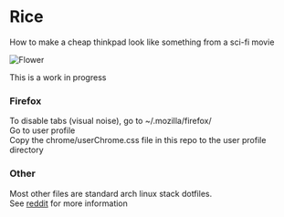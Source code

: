 # Rice

How to make a cheap thinkpad look like something from a sci-fi movie

![Flower](https://i.imgur.com/BrFKrhg.jpg)

This is a work in progress

### Firefox

To disable tabs (visual noise), go to ~/.mozilla/firefox/  
Go to user profile   
Copy the chrome/userChrome.css file in this repo to the user profile directory  

### Other

Most other files are standard arch linux stack dotfiles.  
See [reddit](reddit.com/r/unixporn) for more information
